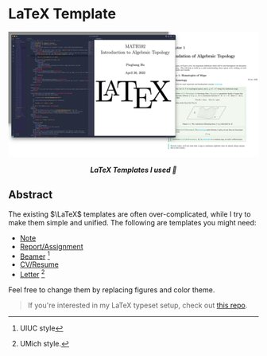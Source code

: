 # LaTeX Template

<p align="center">
	<img src="./preview.png"/>
</p>

<p align="center"><b><i>
	LaTeX Templates I used 📝
</i></b></p>

## Abstract

The existing $\LaTeX$ templates are often over-complicated, while I try to make them simple and unified. The following are templates you might need:

- [Note](./Note)
- [Report/Assignment](./Report)
- [Beamer](./Beamer) [^🌽]
- [CV/Resume](./CV)
- [Letter](./Letter) [^〽️]

[^🌽]: UIUC style
[^〽️]: UMich style.

Feel free to change them by replacing figures and color theme.

> If you're interested in my LaTeX typeset setup, check out [this repo](https://github.com/sleepymalc/VSCode-LaTeX-Inkscape).
